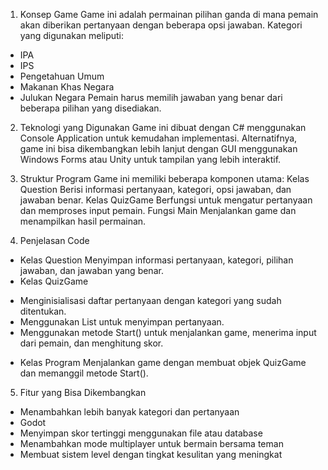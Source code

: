 1. Konsep Game
Game ini adalah permainan pilihan ganda di mana pemain akan diberikan pertanyaan dengan beberapa opsi jawaban. Kategori yang digunakan meliputi:
- IPA
- IPS
- Pengetahuan Umum
- Makanan Khas Negara
- Julukan Negara
Pemain harus memilih jawaban yang benar dari beberapa pilihan yang disediakan.

2. Teknologi yang Digunakan
Game ini dibuat dengan C# menggunakan Console Application untuk kemudahan implementasi. Alternatifnya, game ini bisa dikembangkan lebih lanjut dengan GUI menggunakan Windows Forms atau Unity untuk tampilan yang lebih interaktif.

3. Struktur Program
Game ini memiliki beberapa komponen utama:
Kelas Question
Berisi informasi pertanyaan, kategori, opsi jawaban, dan jawaban benar.
Kelas QuizGame
Berfungsi untuk mengatur pertanyaan dan memproses input pemain.
Fungsi Main
Menjalankan game dan menampilkan hasil permainan.

4. Penjelasan Code
* Kelas Question
Menyimpan informasi pertanyaan, kategori, pilihan jawaban, dan jawaban yang benar.
* Kelas QuizGame
- Menginisialisasi daftar pertanyaan dengan kategori yang sudah ditentukan.
- Menggunakan List<Question> untuk menyimpan pertanyaan.
- Menggunakan metode Start() untuk menjalankan game, menerima input dari pemain, dan menghitung skor.
* Kelas Program
Menjalankan game dengan membuat objek QuizGame dan memanggil metode Start().

5. Fitur yang Bisa Dikembangkan
- Menambahkan lebih banyak kategori dan pertanyaan
- Godot
- Menyimpan skor tertinggi menggunakan file atau database
- Menambahkan mode multiplayer untuk bermain bersama teman
- Membuat sistem level dengan tingkat kesulitan yang meningkat
